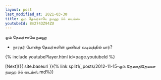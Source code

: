 ```yaml
---
layout: post
last_modified_at: 2021-03-30
title: ஓம் தேவர்சாயே நமஹ ௧௧ டைம்ஸ்
youtubeId: 8m2743Z94ZU
---
```

 
 
 ஓம் தேவர்சாயே நமஹ  
 
 -  நாரதர் போன்ற தேவர்களின் முனிவர் வடிவத்தில் யார்? 
 
  
 
  
 
 
 
 
 
 


{% include youtubePlayer.html id=page.youtubeId %}
 
[Next]({{ site.baseurl }}{% link  split1/_posts/2012-11-15-ஓம் தேவாதிதேவயா நமஹ ௧௧ டைம்ஸ்.md%})
 
